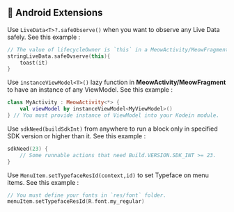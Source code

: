 ## 🧩 Android Extensions 

Use `LiveData<T>?.safeObserve()` when you want to observe any Live Data safely. See this example : 

```kotlin
// The value of lifecycleOwner is `this` in a MeowActivity/MeowFragment
stringLiveData.safeOvserve(this){
	toast(it)
}
```

Use `instanceViewModel<T>()` lazy function  in **MeowActivity/MeowFragment** to have an instance of any ViewModel. See this example : 

```kotlin
class MyActivity : MeowActivity<*> {
    val viewModel by instanceViewModel<MyViewModel>()
} // You must provide instance of ViewModel into your Kodein module.
```

Use `sdkNeed(buildSdkInt)` from anywhere to run a block only in specified SDK version or higher than it. See this example : 

```kotlin
sdkNeed(23) {
    // Some runnable actions that need Build.VERSION.SDK_INT >= 23.
}
```

Use `MenuItem.setTypefaceResId(context,id)`  to set Typeface on menu items. See this example :

```kotlin
// You must define your fonts in `res/font` folder.
menuItem.setTypefaceResId(R.font.my_regular)
```

